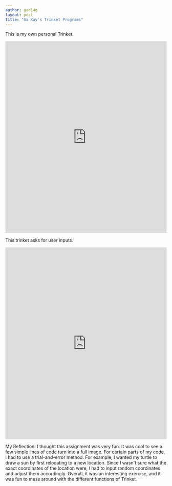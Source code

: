 ```yaml
---
author: gao14g
layout: post
title: "Ga Kay's Trinket Programs"
---
```


This is my own personal Trinket.
<iframe src="https://trinket.io/embed/python/e2833e5ffe" width="100%" height="600" frameborder="0" marginwidth="0" marginheight="0" allowfullscreen></iframe>

This trinket asks for user inputs.
<iframe src="https://trinket.io/embed/python/3770607d53" width="100%" height="600" frameborder="0" marginwidth="0" marginheight="0" allowfullscreen></iframe>

My Reflection:
I thought this assignment was very fun. It was cool to see a few simple lines of code turn into a full image. For certain parts of my code, I had to use a trial-and-error method. For example, I wanted my turtle to draw a sun by first relocating to a new location. Since I wasn't sure what the exact coordinates of the location were, I had to input random coordinates and adjust them accordingly. Overall, it was an interesting exercise, and it was fun to mess around with the different functions of Trinket.
